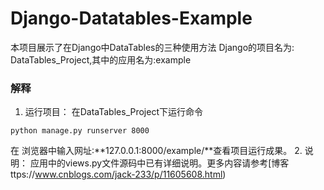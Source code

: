 # Django-Datatables-Example
本项目展示了在Django中DataTables的三种使用方法
Django的项目名为: DataTables_Project,其中的应用名为:example
### 解释
1. 运行项目：
在DataTables_Project下运行命令
```
python manage.py runserver 8000
```
在 浏览器中输入网址:**127.0.0.1:8000/example/**查看项目运行成果。
2. 说明：
应用中的views.py文件源码中已有详细说明。更多内容请参考[博客ttps://www.cnblogs.com/jack-233/p/11605608.html)

